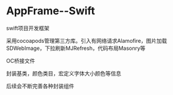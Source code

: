 # AppFrame--Swift
swift项目开发框架

采用cocoapods管理第三方库。引入有网络请求Alamofire，图片加载SDWebImage，下拉刷新MJRefresh，代码布局Masonry等

OC桥接文件

封装基类，颜色类目，宏定义字体大小颜色等信息

后续会不断完善各种封装组件
